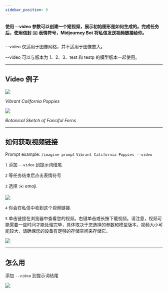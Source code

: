 ```yaml
---
sidebar_position: 9
---
```


#### 使用 --video 参数可以创建一个短视频，展示初始图形是如何生成的。完成任务后，使用信封 ✉️ 表情符号，Midjourney Bot 将私信发送视频链接给你。

--video 仅适用于图像网格，并不适用于图像放大。

--video 可以与版本为 1、2、3、test 和 testp 的模型版本一起使用。

* * *

Video 例子
--------------

![](https://cdn.document360.io/3040c2b6-fead-4744-a3a9-d56d621c6c7e/Images/Documentation/MJ_VideoResult.gif)

_Vibrant California Poppies_

![](https://cdn.document360.io/3040c2b6-fead-4744-a3a9-d56d621c6c7e/Images/Documentation/MJ_VideoResult2.gif)

_Botanical Sketch of Fanciful Ferns_

* * *

如何获取视频链接
-----------------------

Prompt example: `/imagine prompt` `Vibrant California Poppies --video`

`1` 添加 `--video` 到提示词结尾.

`2` 等任务结束后点击表情符号

`3` 选择 ✉️  emoji.

![](https://cdn.document360.io/3040c2b6-fead-4744-a3a9-d56d621c6c7e/Images/Documentation/MJ_Video_EmojiReact.png)

`4` 你会在私信中收到这个视频链接.

`5` 单击链接在浏览器中查看您的视频。右键单击或长按下载视频。请注意，视频可能需要一些时间才能处理完毕，具体取决于您选择的参数和模型版本。视频大小可能较大，请确保您的设备有足够的存储空间来存储它。

![](https://cdn.document360.io/3040c2b6-fead-4744-a3a9-d56d621c6c7e/Images/Documentation/MJ_VideoLink%281%29.png)

* * *

怎么用
------------------------------

添加 `--video` 到提示词结尾

![](https://cdn.document360.io/3040c2b6-fead-4744-a3a9-d56d621c6c7e/Images/Documentation/MJ_Parameter_Video.gif)

